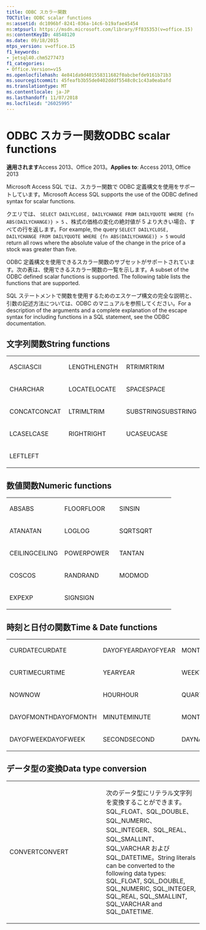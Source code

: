 ```yaml
---
title: ODBC スカラー関数
TOCTitle: ODBC scalar functions
ms:assetid: dc1096bf-8241-036a-14c6-b19afae45454
ms:mtpsurl: https://msdn.microsoft.com/library/Ff835353(v=office.15)
ms:contentKeyID: 48548120
ms.date: 09/18/2015
mtps_version: v=office.15
f1_keywords:
- jetsql40.chm5277473
f1_categories:
- Office.Version=v15
ms.openlocfilehash: 4e841da9d401558311682f0abcbefde9161b71b3
ms.sourcegitcommit: 45feafb3b55de0402dddf5548c0c1c43a0eabafd
ms.translationtype: MT
ms.contentlocale: ja-JP
ms.lasthandoff: 11/07/2018
ms.locfileid: "26025995"
---
```

# <a name="odbc-scalar-functions"></a><span data-ttu-id="97d55-102">ODBC スカラー関数</span><span class="sxs-lookup"><span data-stu-id="97d55-102">ODBC scalar functions</span></span>

<span data-ttu-id="97d55-103">**適用されます**Access 2013、Office 2013。</span><span class="sxs-lookup"><span data-stu-id="97d55-103">**Applies to**: Access 2013, Office 2013</span></span>

<span data-ttu-id="97d55-104">Microsoft Access SQL では、スカラー関数で ODBC 定義構文を使用をサポートしています。</span><span class="sxs-lookup"><span data-stu-id="97d55-104">Microsoft Access SQL supports the use of the ODBC defined syntax for scalar functions.</span></span> 

<span data-ttu-id="97d55-105">クエリでは、 `SELECT DAILYCLOSE, DAILYCHANGE FROM DAILYQUOTE WHERE {fn ABS(DAILYCHANGE)} > 5` 、株式の価格の変化の絶対値が 5 より大きい場合、すべての行を返します。</span><span class="sxs-lookup"><span data-stu-id="97d55-105">For example, the query `SELECT DAILYCLOSE, DAILYCHANGE FROM DAILYQUOTE WHERE {fn ABS(DAILYCHANGE)} > 5` would return all rows where the absolute value of the change in the price of a stock was greater than five.</span></span>

<span data-ttu-id="97d55-p101">ODBC 定義構文を使用できるスカラー関数のサブセットがサポートされています。次の表は、使用できるスカラー関数の一覧を示します。</span><span class="sxs-lookup"><span data-stu-id="97d55-p101">A subset of the ODBC defined scalar functions is supported. The following table lists the functions that are supported.</span></span>

<span data-ttu-id="97d55-108">SQL ステートメントで関数を使用するためのエスケープ構文の完全な説明と、引数の記述方法については、ODBC のマニュアルを参照してください。</span><span class="sxs-lookup"><span data-stu-id="97d55-108">For a description of the arguments and a complete explanation of the escape syntax for including functions in a SQL statement, see the ODBC documentation.</span></span>

## <a name="string-functions"></a><span data-ttu-id="97d55-109">文字列関数</span><span class="sxs-lookup"><span data-stu-id="97d55-109">String functions</span></span>

<table>
<colgroup>
<col style="width: 33%" />
<col style="width: 33%" />
<col style="width: 33%" />
</colgroup>
<tbody>
<tr class="odd">
<td><p><span data-ttu-id="97d55-110">ASCII</span><span class="sxs-lookup"><span data-stu-id="97d55-110">ASCII</span></span></p></td>
<td><p><span data-ttu-id="97d55-111">LENGTH</span><span class="sxs-lookup"><span data-stu-id="97d55-111">LENGTH</span></span></p></td>
<td><p><span data-ttu-id="97d55-112">RTRIM</span><span class="sxs-lookup"><span data-stu-id="97d55-112">RTRIM</span></span></p></td>
</tr>
<tr class="even">
<td><p><span data-ttu-id="97d55-113">CHAR</span><span class="sxs-lookup"><span data-stu-id="97d55-113">CHAR</span></span></p></td>
<td><p><span data-ttu-id="97d55-114">LOCATE</span><span class="sxs-lookup"><span data-stu-id="97d55-114">LOCATE</span></span></p></td>
<td><p><span data-ttu-id="97d55-115">SPACE</span><span class="sxs-lookup"><span data-stu-id="97d55-115">SPACE</span></span></p></td>
</tr>
<tr class="odd">
<td><p><span data-ttu-id="97d55-116">CONCAT</span><span class="sxs-lookup"><span data-stu-id="97d55-116">CONCAT</span></span></p></td>
<td><p><span data-ttu-id="97d55-117">LTRIM</span><span class="sxs-lookup"><span data-stu-id="97d55-117">LTRIM</span></span></p></td>
<td><p><span data-ttu-id="97d55-118">SUBSTRING</span><span class="sxs-lookup"><span data-stu-id="97d55-118">SUBSTRING</span></span></p></td>
</tr>
<tr class="even">
<td><p><span data-ttu-id="97d55-119">LCASE</span><span class="sxs-lookup"><span data-stu-id="97d55-119">LCASE</span></span></p></td>
<td><p><span data-ttu-id="97d55-120">RIGHT</span><span class="sxs-lookup"><span data-stu-id="97d55-120">RIGHT</span></span></p></td>
<td><p><span data-ttu-id="97d55-121">UCASE</span><span class="sxs-lookup"><span data-stu-id="97d55-121">UCASE</span></span></p></td>
</tr>
<tr class="odd">
<td><p><span data-ttu-id="97d55-122">LEFT</span><span class="sxs-lookup"><span data-stu-id="97d55-122">LEFT</span></span></p></td>
<td><p></p></td>
<td><p></p></td>
</tr>
</tbody>
</table>


## <a name="numeric-functions"></a><span data-ttu-id="97d55-123">数値関数</span><span class="sxs-lookup"><span data-stu-id="97d55-123">Numeric functions</span></span>

<table>
<colgroup>
<col style="width: 33%" />
<col style="width: 33%" />
<col style="width: 33%" />
</colgroup>
<tbody>
<tr class="odd">
<td><p><span data-ttu-id="97d55-124">ABS</span><span class="sxs-lookup"><span data-stu-id="97d55-124">ABS</span></span></p></td>
<td><p><span data-ttu-id="97d55-125">FLOOR</span><span class="sxs-lookup"><span data-stu-id="97d55-125">FLOOR</span></span></p></td>
<td><p><span data-ttu-id="97d55-126">SIN</span><span class="sxs-lookup"><span data-stu-id="97d55-126">SIN</span></span></p></td>
</tr>
<tr class="even">
<td><p><span data-ttu-id="97d55-127">ATAN</span><span class="sxs-lookup"><span data-stu-id="97d55-127">ATAN</span></span></p></td>
<td><p><span data-ttu-id="97d55-128">LOG</span><span class="sxs-lookup"><span data-stu-id="97d55-128">LOG</span></span></p></td>
<td><p><span data-ttu-id="97d55-129">SQRT</span><span class="sxs-lookup"><span data-stu-id="97d55-129">SQRT</span></span></p></td>
</tr>
<tr class="odd">
<td><p><span data-ttu-id="97d55-130">CEILING</span><span class="sxs-lookup"><span data-stu-id="97d55-130">CEILING</span></span></p></td>
<td><p><span data-ttu-id="97d55-131">POWER</span><span class="sxs-lookup"><span data-stu-id="97d55-131">POWER</span></span></p></td>
<td><p><span data-ttu-id="97d55-132">TAN</span><span class="sxs-lookup"><span data-stu-id="97d55-132">TAN</span></span></p></td>
</tr>
<tr class="even">
<td><p><span data-ttu-id="97d55-133">COS</span><span class="sxs-lookup"><span data-stu-id="97d55-133">COS</span></span></p></td>
<td><p><span data-ttu-id="97d55-134">RAND</span><span class="sxs-lookup"><span data-stu-id="97d55-134">RAND</span></span></p></td>
<td><p><span data-ttu-id="97d55-135">MOD</span><span class="sxs-lookup"><span data-stu-id="97d55-135">MOD</span></span></p></td>
</tr>
<tr class="odd">
<td><p><span data-ttu-id="97d55-136">EXP</span><span class="sxs-lookup"><span data-stu-id="97d55-136">EXP</span></span></p></td>
<td><p><span data-ttu-id="97d55-137">SIGN</span><span class="sxs-lookup"><span data-stu-id="97d55-137">SIGN</span></span></p></td>
<td><p></p></td>
</tr>
</tbody>
</table>


## <a name="time--date-functions"></a><span data-ttu-id="97d55-138">時刻と日付の関数</span><span class="sxs-lookup"><span data-stu-id="97d55-138">Time & Date functions</span></span>

<table>
<colgroup>
<col style="width: 33%" />
<col style="width: 33%" />
<col style="width: 33%" />
</colgroup>
<tbody>
<tr class="odd">
<td><p><span data-ttu-id="97d55-139">CURDATE</span><span class="sxs-lookup"><span data-stu-id="97d55-139">CURDATE</span></span></p></td>
<td><p><span data-ttu-id="97d55-140">DAYOFYEAR</span><span class="sxs-lookup"><span data-stu-id="97d55-140">DAYOFYEAR</span></span></p></td>
<td><p><span data-ttu-id="97d55-141">MONTH</span><span class="sxs-lookup"><span data-stu-id="97d55-141">MONTH</span></span></p></td>
</tr>
<tr class="even">
<td><p><span data-ttu-id="97d55-142">CURTIME</span><span class="sxs-lookup"><span data-stu-id="97d55-142">CURTIME</span></span></p></td>
<td><p><span data-ttu-id="97d55-143">YEAR</span><span class="sxs-lookup"><span data-stu-id="97d55-143">YEAR</span></span></p></td>
<td><p><span data-ttu-id="97d55-144">WEEK</span><span class="sxs-lookup"><span data-stu-id="97d55-144">WEEK</span></span></p></td>
</tr>
<tr class="odd">
<td><p><span data-ttu-id="97d55-145">NOW</span><span class="sxs-lookup"><span data-stu-id="97d55-145">NOW</span></span></p></td>
<td><p><span data-ttu-id="97d55-146">HOUR</span><span class="sxs-lookup"><span data-stu-id="97d55-146">HOUR</span></span></p></td>
<td><p><span data-ttu-id="97d55-147">QUARTER</span><span class="sxs-lookup"><span data-stu-id="97d55-147">QUARTER</span></span></p></td>
</tr>
<tr class="even">
<td><p><span data-ttu-id="97d55-148">DAYOFMONTH</span><span class="sxs-lookup"><span data-stu-id="97d55-148">DAYOFMONTH</span></span></p></td>
<td><p><span data-ttu-id="97d55-149">MINUTE</span><span class="sxs-lookup"><span data-stu-id="97d55-149">MINUTE</span></span></p></td>
<td><p><span data-ttu-id="97d55-150">MONTHNAME</span><span class="sxs-lookup"><span data-stu-id="97d55-150">MONTHNAME</span></span></p></td>
</tr>
<tr class="odd">
<td><p><span data-ttu-id="97d55-151">DAYOFWEEK</span><span class="sxs-lookup"><span data-stu-id="97d55-151">DAYOFWEEK</span></span></p></td>
<td><p><span data-ttu-id="97d55-152">SECOND</span><span class="sxs-lookup"><span data-stu-id="97d55-152">SECOND</span></span></p></td>
<td><p><span data-ttu-id="97d55-153">DAYNAME</span><span class="sxs-lookup"><span data-stu-id="97d55-153">DAYNAME</span></span></p></td>
</tr>
</tbody>
</table>


## <a name="data-type-conversion"></a><span data-ttu-id="97d55-154">データ型の変換</span><span class="sxs-lookup"><span data-stu-id="97d55-154">Data type conversion</span></span>

<table>
<colgroup>
<col style="width: 50%" />
<col style="width: 50%" />
</colgroup>
<tbody>
<tr class="odd">
<td><p><span data-ttu-id="97d55-155">CONVERT</span><span class="sxs-lookup"><span data-stu-id="97d55-155">CONVERT</span></span></p></td>
<td><p><span data-ttu-id="97d55-156">次のデータ型にリテラル文字列を変換することができます。SQL_FLOAT、SQL_DOUBLE、SQL_NUMERIC、SQL_INTEGER、SQL_REAL、SQL_SMALLINT、SQL_VARCHAR および SQL_DATETIME。</span><span class="sxs-lookup"><span data-stu-id="97d55-156">String literals can be converted to the following data types: SQL_FLOAT, SQL_DOUBLE, SQL_NUMERIC, SQL_INTEGER, SQL_REAL, SQL_SMALLINT, SQL_VARCHAR and SQL_DATETIME.</span></span></p></td>
</tr>
</tbody>
</table>

